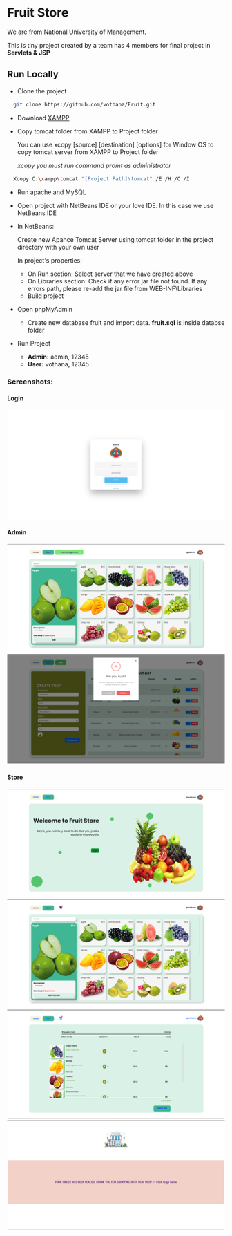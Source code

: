 
# Fruit Store

We are from National University of Management.


This is tiny project created by a team has 4 members for final project in **Servlets & JSP**


## Run Locally

- Clone the project

```bash
  git clone https://github.com/vothana/Fruit.git
```

- Download [XAMPP](https://www.apachefriends.org/download.html)

- Copy tomcat folder from XAMPP to Project folder

  You can use xcopy [source] [destination] [options] for Window OS to copy tomcat server from XAMPP to Project folder

  _xcopy you must run command promt as administrator_

```bash
  Xcopy C:\xampp\tomcat "[Project Path]\tomcat" /E /H /C /I
```

- Run apache and MySQL
- Open project with NetBeans IDE or your love IDE. In this case we use NetBeans IDE
- In NetBeans:
  
  Create new Apahce Tomcat Server using tomcat folder in the project directory with your own user

  In project's properties:
  - On Run section: Select server that we have created above
  - On Libraries section: Check if any error jar file not found. If any errors path, please re-add the jar file from WEB-INF\Libraries
  - Build project

- Open phpMyAdmin
  - Create new database fruit and import data. **fruit.sql** is inside databse folder

- Run Project
  - **Admin:** admin, 12345
  - **User:** vothana, 12345

### Screenshots:
#### Login
<img title="admin" alt="admin" src="./images/Login.png">

#### Admin
<img title="admin" alt="admin" src="./images/admin.png">
<img title="admin_delete" alt="admin_delete" src="./images/admin_delete.png">


#### Store
<img title="admin" alt="admin" src="./images/home.png">
<img title="admin" alt="admin" src="./images/store.png">
<img title="admin" alt="admin" src="./images/cart.png">
<img title="admin" alt="admin" src="./images/Checkout.png">